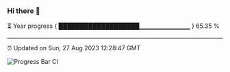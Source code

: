 ### Hi there 👋

⏳ Year progress { ███████████████████▁▁▁▁▁▁▁▁▁▁▁ } 65.35 %

---

⏰ Updated on Sun, 27 Aug 2023 12:28:47 GMT

![Progress Bar CI](https://github.com/ZhaoGui/ZhaoGui/workflows/Progress%20Bar%20CI/badge.svg)
